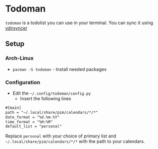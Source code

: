 # Todoman

`todoman` is a todolist you can use in your terminal.
You can sync it using [vdirsyncer](vdirsyncer.md)

## Setup

### Arch-Linux

- `pacman -S todoman` - Install needed packages

### Configuration

- Edit the `~/.config/todoman/config.py`
  - Insert the following lines

```txt
#[main]
path = "~/.local/share/pim/calendars/*/*"
date_format = "%d.%m.%Y"
time_format = "%H:%M"
default_list = "personal"
```

Replace `personal` with your choice of primary list and
`~/.local/share/pim/calendars/*/*` with the path to your calendars.
